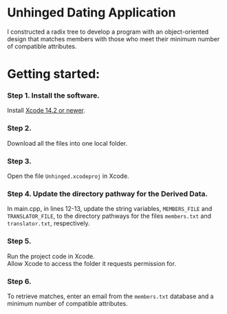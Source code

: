 # Unhinged Dating Application
I constructed a radix tree to develop a program with an object-oriented design that matches members with those who meet their minimum number of compatible attributes. 

# Getting started:
### Step 1. Install the software.
Install [Xcode 14.2 or newer](https://developer.apple.com/download/all/?q=xcode).  

### Step 2.
Download all the files into one local folder.

### Step 3.
Open the file ```Unhinged.xcodeproj``` in Xcode.

### Step 4. Update the directory pathway for the Derived Data.
In main.cpp, in lines 12-13, update the string variables, ```MEMBERS_FILE``` and ```TRANSLATOR_FILE```, to the directory pathways for the files ```members.txt``` and ```translator.txt```, respectively.

### Step 5.
Run the project code in Xcode.  
Allow Xcode to access the folder it requests permission for.

### Step 6. 
To retrieve matches, enter an email from the ```members.txt``` database and a minimum number of compatible attributes.
